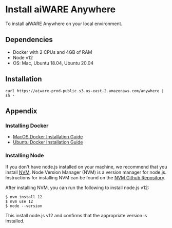 # Install aiWARE Anywhere

To install aiWARE Anywhere on your local environment.

## Dependencies 

* Docker with 2 CPUs and 4GB of RAM
* Node v12
* OS: Mac, Ubuntu 18.04, Ubuntu 20.04

## Installation

```
curl https://aiware-prod-public.s3.us-east-2.amazonaws.com/anywhere | sh - 
```

## Appendix 

### Installing Docker 
* [MacOS Docker Installation Guide](https://docs.docker.com/docker-for-mac/install/)
* [Ubuntu Docker Installation Guide](https://docs.docker.com/engine/install/ubuntu/)

### Installing Node
If you don't have node.js installed on your machine, we recommend that you install [NVM](https://github.com/nvm-sh/nvm). Node Version Manager (NVM) is a version manager for node.js. Instructions for installing NVM can be found on the [NVM Github Repository](https://github.com/nvm-sh/nvm#installing-and-updating). 

After installing NVM, you can run the following to install node.js v12:
```
$ nvm install 12
$ nvm use 12
$ node --version
```
This install node.js v12 and confirms that the appropriate version is installed.  
